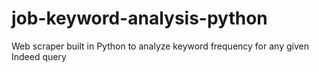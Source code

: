 # job-keyword-analysis-python
Web scraper built in Python to analyze keyword frequency for any given Indeed query
